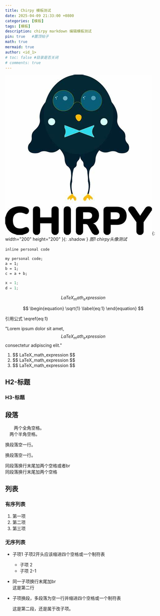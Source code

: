 ```yaml
---
title: Chirpy 模板测试
date: 2025-04-09 21:33:00 +0800
categories: [模板]
tags: [模板]     
description: chirpy markdown 编辑模板测试
pin: true   #置顶帖子
math: true
mermaid: true
author: <id_1>
# toc: false #目录是否关闭
# comments: true
---
```

<!-- 嵌入图像 -->
<!-- shadow 为阴影;可指定宽度高度自动裁剪;斜体为图片标题显示在图片下  -->
![img-description](/assets/img/module/chirpy_1.jpg){: width="200" height="200" }{: .shadow } 
_图1 chirpy头像测试_

<!-- 嵌入音频 -->
<!-- {%
  include embed/audio.html
  src='/path/to/audio.mp3'
  types='ogg|wav|aac'
  title='Demo audio'
%} -->

<!-- 嵌入视频 -->
<!-- {% 
    include embed/video.html 
    src='{}'
    title='Demo video'
%} -->

<!-- 嵌入平台视频 -->
<!-- {% 
    include embed/bilibili.html id='BV1Q44y1B7Wf' 
    title = 'demo video'
%} -->



<!-- 代码块部分 -->

<!-- 内联代码 左右加`即可-->
`inline personal code`

<!-- 代码块 -->
```
my personal code;
a = 1;
b = 1;
c = a + b;
```

<!-- 指定语言的代码块 -->
```c++
x = 1;
d = 1;
```
<!-- {: .nolineno } -->



<!-- math部分 -->
<!-- Block math, keep all blank lines -->

$$
LaTeX_math_expression
$$

<!-- Equation numbering, keep all blank lines  -->

$$
\begin{equation}
  \sqrt{1} 
  \label{eq:1}
\end{equation}
$$

引用公式 \eqref{eq:1}

<!-- Inline math in lines, NO blank lines -->

"Lorem ipsum dolor sit amet, $$ LaTeX_math_expression $$ consectetur adipiscing elit."

<!-- Inline math in lists, escape the first `$` -->

1. \$$ LaTeX_math_expression $$
2. \$$ LaTeX_math_expression $$
3. \$$ LaTeX_math_expression $$


<!-- 文本编辑部分 -->

## H2-标题

### H3-标题

## 段落
&emsp;&emsp;两个全角空格。<br>
&ensp;&ensp;两个半角空格。

换段落空一行。

换段落空一行。

同段落换行末尾加两个空格或者br<br>
同段落换行末尾加两个空格

## 列表

### 有序列表

1. 第一项
2. 第二项
3. 第三项

### 无序列表

- 子项1 子项2开头应该缩进四个空格或一个制符表
    - 子项 2
    - 子项 2-1

- 同一子项换行末尾加br<br>
  这是第二行

- 子项换段，多段落为空一行并缩进四个空格或一个制符表

    这是第二段，还是属于改子项。


